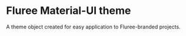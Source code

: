 # Fluree Material-UI theme

A theme object created for easy application to Fluree-branded projects.
